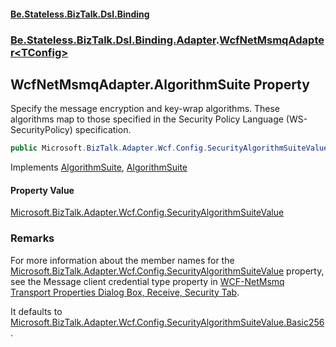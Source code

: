 #### [Be.Stateless.BizTalk.Dsl.Binding](README.md 'README')
### [Be.Stateless.BizTalk.Dsl.Binding.Adapter](Be.Stateless.BizTalk.Dsl.Binding.Adapter.md 'Be.Stateless.BizTalk.Dsl.Binding.Adapter').[WcfNetMsmqAdapter&lt;TConfig&gt;](WcfNetMsmqAdapter_TConfig_.md 'Be.Stateless.BizTalk.Dsl.Binding.Adapter.WcfNetMsmqAdapter<TConfig>')

## WcfNetMsmqAdapter<TConfig>.AlgorithmSuite Property

Specify the message encryption and key-wrap algorithms. These algorithms map to those specified in the Security
Policy Language (WS-SecurityPolicy) specification.

```csharp
public Microsoft.BizTalk.Adapter.Wcf.Config.SecurityAlgorithmSuiteValue AlgorithmSuite { get; set; }
```

Implements [AlgorithmSuite](https://docs.microsoft.com/en-us/dotnet/api/Microsoft.BizTalk.Adapter.Wcf.Config.IAdapterConfigNetMsmqSecurity.AlgorithmSuite 'Microsoft.BizTalk.Adapter.Wcf.Config.IAdapterConfigNetMsmqSecurity.AlgorithmSuite'), [AlgorithmSuite](IAdapterConfigMessageSecurity_T_.AlgorithmSuite.md 'Be.Stateless.BizTalk.Dsl.Binding.Adapter.IAdapterConfigMessageSecurity<T>.AlgorithmSuite')

#### Property Value
[Microsoft.BizTalk.Adapter.Wcf.Config.SecurityAlgorithmSuiteValue](https://docs.microsoft.com/en-us/dotnet/api/Microsoft.BizTalk.Adapter.Wcf.Config.SecurityAlgorithmSuiteValue 'Microsoft.BizTalk.Adapter.Wcf.Config.SecurityAlgorithmSuiteValue')

### Remarks

For more information about the member names for the [Microsoft.BizTalk.Adapter.Wcf.Config.SecurityAlgorithmSuiteValue](https://docs.microsoft.com/en-us/dotnet/api/Microsoft.BizTalk.Adapter.Wcf.Config.SecurityAlgorithmSuiteValue 'Microsoft.BizTalk.Adapter.Wcf.Config.SecurityAlgorithmSuiteValue') property, see the
Message client credential type property in [WCF-NetMsmq
            Transport Properties Dialog Box, Receive, Security Tab](https://docs.microsoft.com/en-us/biztalk/core/technical-reference/wcf-netmsmq-transport-properties-dialog-box-receive-security-tab 'https://docs.microsoft.com/en-us/biztalk/core/technical-reference/wcf-netmsmq-transport-properties-dialog-box-receive-security-tab').

It defaults to [Microsoft.BizTalk.Adapter.Wcf.Config.SecurityAlgorithmSuiteValue.Basic256](https://docs.microsoft.com/en-us/dotnet/api/Microsoft.BizTalk.Adapter.Wcf.Config.SecurityAlgorithmSuiteValue.Basic256 'Microsoft.BizTalk.Adapter.Wcf.Config.SecurityAlgorithmSuiteValue.Basic256').